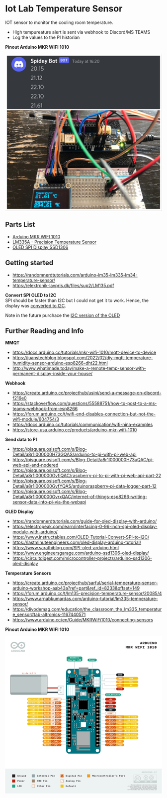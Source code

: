 # Iot Lab Temperature Sensor

IOT sensor to monitor the cooling room temperature.
* High tempureature alert is sent via webhook to Discord/MS TEAMS
* Log the values to the PI historian

**Pinout Arduino MKR WIFI 1010**  
<p align="center">
  <img src="img.JPEG" >
</p>



## Parts List  

- [Arduino MKR WIFI 1010](https://www.computersalg.dk/i/4892362/arduino-mkr-wifi-1010-arm-cortex-m0-48-mhz-0-256-mb-32-kb-arduino-25-x-61-5-mm)  
- [LM335A - Precision Temperature Sensor](https://elektronik-lavpris.dk/p100429/lm335az-temp-sensor-40-100c-to92-05)  
- [OLED SPI Display SSD1306](https://elektronik-lavpris.dk/p143602/modu0052-ssd1306-128x64-pixel-uoled-display-module-blue/)

## Getting started  
- https://randomnerdtutorials.com/arduino-lm35-lm335-lm34-temperature-sensor/
- https://elektronik-lavpris.dk/files/sup2/LM135.pdf



**Convert SPI OLED to I2C**  
SPI should be faster than I2C but I could not get it to work. Hence, the display was [converted to I2C](https://www.instructables.com/OLED-Tutorial-Convert-SPI-to-I2C/).     

Note in the future purchace the [I2C version of the OLED](https://elektronik-lavpris.dk/p148473/sbc-oled01-oled-display-for-arduino-raspberry-pi-or-other-single-board/)  

## Further Reading and Info
**MMQT**  
- https://docs.arduino.cc/tutorials/mkr-wifi-1010/mqtt-device-to-device
- https://juanstechblog.blogspot.com/2022/02/diy-mqtt-temperature-humidity-sensor-arduino-esp8266-dht22.html
- http://www.whatimade.today/make-a-remote-temp-sensor-with-permanent-display-inside-your-house/

**Webhook**  
- https://create.arduino.cc/projecthub/usini/send-a-message-on-discord-f216e0
- https://stackoverflow.com/questions/55588751/how-to-post-to-a-ms-teams-webhook-from-esp8266
- https://forum.arduino.cc/t/wifi-end-disables-connection-but-not-the-wifi-module/604754/3
- https://docs.arduino.cc/tutorials/communication/wifi-nina-examples
- https://store-usa.arduino.cc/products/arduino-mkr-wifi-1010

**Send data to PI**  
- https://pisquare.osisoft.com/s/Blog-Detail/a8r1I000000H73GQAS/arduino-to-pi-with-pi-web-api
- https://pisquare.osisoft.com/s/Blog-Detail/a8r1I000000H73uQAC/pi-web-api-and-nodered
- https://pisquare.osisoft.com/s/Blog-Detail/a8r1I000000GvfiQAC/raspberry-pi-to-pi-with-pi-web-api-part-22
- https://pisquare.osisoft.com/s/Blog-Detail/a8r1I000000GvfYQAS/arduinoraspberry-pi-data-logger-part-12
- https://pisquare.osisoft.com/s/Blog-Detail/a8r1I000000GvrxQAC/internet-of-things-esp8266-writing-sensor-data-into-pi-via-the-webapi


**OLED Display**  
- https://randomnerdtutorials.com/guide-for-oled-display-with-arduino/ 
- https://electropeak.com/learn/interfacing-0-96-inch-spi-oled-display-module-with-arduino/
- https://www.instructables.com/OLED-Tutorial-Convert-SPI-to-I2C/
- https://lastminuteengineers.com/oled-display-arduino-tutorial/
- https://www.sarathiblog.com/SPI-oled-arduino.html
- https://www.engineersgarage.com/arduino-ssd1306-oled-display/
- https://circuitdigest.com/microcontroller-projects/arduino-ssd1306-oled-display

**Temperature Sensors**  
- https://create.arduino.cc/projecthub/sarful/serial-temperature-sensor-arduino-workshop-aab43a?ref=part&ref_id=8233&offset=149  
- https://forum.arduino.cc/t/lm135-precision-temperature-sensor/20085/4
- https://www.arnabkumardas.com/arduino-tutorial/lm335-temperature-sensor/
- https://diyodemag.com/education/the_classroom_the_lm335_temperature_sensor#tab-altronics-1167440571
- https://www.arduino.cc/en/Guide/MKRWiFi1010/connecting-sensors  

**Pinout Arduino MKR WIFI 1010**   
<p align="center">
  <img src="Pinout-MKRwifi1010_latest.png" >
</p>
